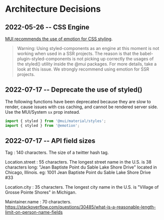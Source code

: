 # Architecture Decisions

## 2022-05-26 -- CSS Engine

[MUI recommends the use of emotion for CSS styling](https://mui.com/material-ui/guides/styled-engine/).

> Warning: Using styled-components as an engine at this moment is not working when used in a SSR projects. The reason is that the babel-plugin-styled-components is not picking up correctly the usages of the styled() utility inside the @mui packages. For more details, take a look at this issue. We strongly recommend using emotion for SSR projects.

## 2022-07-17 -- Deprecate the use of styled()

The following functions have been deprecated because they are slow to render, cause issues with css caching, and cannot be rendered server side. Use the MUI/System `sx` prop instead.

```js
import { styled } from '@mui/material/styles';
import { styled } from '@emotion';
```

## 2022-07-17 -- API field sizes

Tag : 140 characters. The size of a twitter hash tag.

Location.street : 55 characters. The longest street name in the U.S. is 38 characters long: "Jean Baptiste Point du Sable Lake Shore Drive" located in Chicago, Illinois. eg: 1001 Jean Baptiste Point du Sable Lake Shore Drive #33

Location.city : 35 characters. The longest city name in the U.S. is "Village of Grosse Pointe Shores" in Michigan.

Maintainer.name : 70 characters. https://stackoverflow.com/questions/30485/what-is-a-reasonable-length-limit-on-person-name-fields
